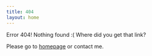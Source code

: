 ```yaml
---
title: 404
layout: home
---
```


Error 404! Nothing found :( Where did you get that link?

Please go to [homepage](/) or contact me.

